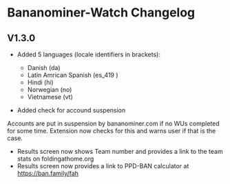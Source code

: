# Bananominer-Watch Changelog 
## V1.3.0


- Added 5 languages (locale identifiers in brackets):
  -  Danish (da)
  -  Latin Amrican Spanish (es_419 )
  -  Hindi (hi)
  -  Norwegian (no)
  -  Vietnamese (vt)

- Added check for accound suspension

Accounts are put in suspension by bananominer.com if no WUs completed for some time.
Extension now checks for this and warns user if that is the case.

- Results screen now shows Team number and provides a link to the team stats on foldingathome.org
- Results screen now provides a link to PPD-BAN calculator at https://ban.family/fah
